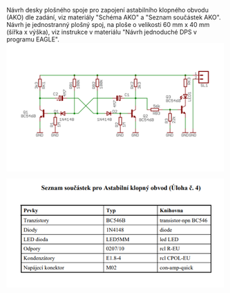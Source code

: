 Návrh desky plošného spoje pro zapojení astabilního klopného obvodu (AKO) dle zadání, viz materiály "Schéma AKO" a "Seznam součástek AKO". Návrh je jednostranný plošný spoj, na ploše o velikosti 60 mm x 40 mm (šířka x výška), viz instrukce v materiálu "Návrh jednoduché DPS v programu EAGLE".
![Schema Astabilni klopny obvod](https://github.com/empirical7/Project_ELP/blob/main/Schema_Astabilni_klopny_obvod.png)
<p align="center">
  <img src="https://github.com/empirical7/Project_ELP/blob/main/Seznam_soucastek_pro_Astabilni_klopny_obvod.png" alt="Seznam součástek pro Astabilní klopný obvod">
</p>
